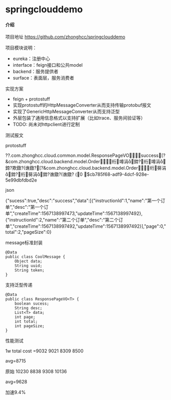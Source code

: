 # springclouddemo

#### 介绍

项目地址
https://github.com/zhonghcc/springclouddemo

项目模块说明：

- eureka：注册中心
- interface：feign接口和公共model
- backend：服务提供者
- surface：表面层，服务消费者

实现方案

- feign + protostuff
- 实现protostuff的HttpMessageConverter从而支持传输protobuf报文
- 实现了GenericHttpMessageConverter从而支持泛型
- 外层包装了通用信息格式以支持扩展（比如trace、服务间验证等）
- TODO: 尚未对httpclient进行定制

测试报文

protostuff

??.com.zhonghcc.cloud.common.model.ResponsePageVOsuccess[?&com.zhonghcc.cloud.backend.model.Order绗竴涓鍗?绗竴涓鍗?欺鐓?(谯鐓?[?&com.zhonghcc.cloud.backend.model.Order绗簩涓鍗?绗簩涓鍗?谯鐓?(谯鐓?  (0 $cb785f68-adf9-4dcf-928e-5e99dbfdbd2e

json

{"sucess":true,"desc":"success","data":[{"instructionId":1,"name":"第一个订单","desc":"第一个订单","createTime":1567138997473,"updateTime":1567138997492},{"instructionId":2,"name":"第二个订单","desc":"第二个订单","createTime":1567138997492,"updateTime":1567138997492}],"page":0,"total":2,"pageSize":0}

message标准封装

```
@Data
public class CoolMessage {
    Object data;
    String uuid;
    String token;
}
```

支持泛型传递

```
@Data
public class ResponsePageVO<T> {
    boolean sucess;
    String desc;
    List<T> data;
    int page;
    int total;
    int pageSize;
}
```

性能测试


1w
total cost =9032
9021
8309
8500

avg=8715

原始
10230
8838
9308
10136

avg=9628

加速9.4%

